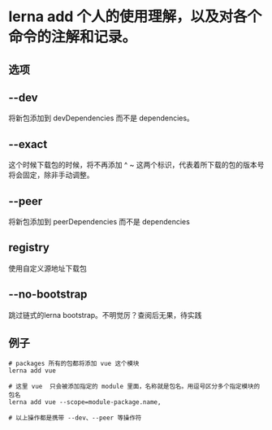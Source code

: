 # lerna add 个人的使用理解，以及对各个命令的注解和记录。

## 选项

## --dev

将新包添加到 devDependencies 而不是 dependencies。

## --exact

这个时候下载包的时候，将不再添加 ^ ~ 这两个标识，代表着所下载的包的版本号将会固定，除非手动调整。

## --peer

将新包添加到 peerDependencies 而不是 dependencies

## registry

使用自定义源地址下载包

## --no-bootstrap

跳过链式的lerna bootstrap。不明觉厉？查阅后无果，待实践


## 例子

```
# packages 所有的包都将添加 vue 这个模块
lerna add vue

# 这里 vue  只会被添加指定的 module 里面，名称就是包名。用逗号区分多个指定模块的包名
lerna add vue --scope=module-package.name,

# 以上操作都是携带 --dev、--peer 等操作符
```